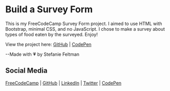 # Build a Survey Form
This is my FreeCodeCamp Survey Form project. I aimed to use HTML with Bootstrap, minimal CSS, and no JavaScript. I chose to make a survey about types of food eaten by the surveyed. Enjoy!

View the project here: [GitHub](https://stefaniedev.github.io/freecodecamp-coursework/1-responsive-web-design-certification/8-responsive-web-design-projects/2-build-a-survey-form/index.html) | [CodePen](https://codepen.io/stefaniedev/pen/NzjmPo)

--Made with 💗 by Stefanie Feltman

## Social Media
[FreeCodeCamp](https://www.freecodecamp.org/portfolio/stefaniedev) |
[GitHub](https://github.com/stefaniedev) |
[LinkedIn](https://www.linkedin.com/in/stefaniefeltman/) |
[Twitter](https://twitter.com/stefaniedev) |
[CodePen](https://codepen.io/stefaniedev/)
